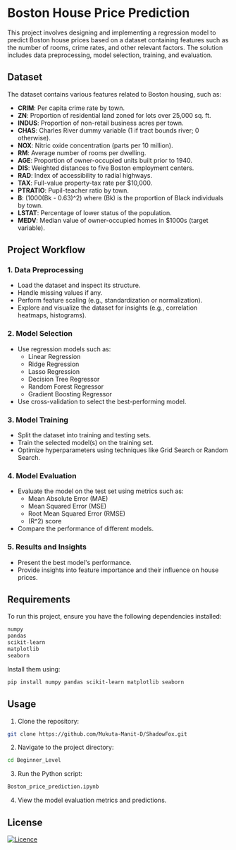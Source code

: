 # Boston House Price Prediction

This project involves designing and implementing a regression model to predict Boston house prices based on a dataset containing features such as the number of rooms, crime rates, and other relevant factors. The solution includes data preprocessing, model selection, training, and evaluation.

## Dataset

The dataset contains various features related to Boston housing, such as:
- **CRIM**: Per capita crime rate by town.
- **ZN**: Proportion of residential land zoned for lots over 25,000 sq. ft.
- **INDUS**: Proportion of non-retail business acres per town.
- **CHAS**: Charles River dummy variable (1 if tract bounds river; 0 otherwise).
- **NOX**: Nitric oxide concentration (parts per 10 million).
- **RM**: Average number of rooms per dwelling.
- **AGE**: Proportion of owner-occupied units built prior to 1940.
- **DIS**: Weighted distances to five Boston employment centers.
- **RAD**: Index of accessibility to radial highways.
- **TAX**: Full-value property-tax rate per $10,000.
- **PTRATIO**: Pupil-teacher ratio by town.
- **B**: \(1000(Bk - 0.63)^2\) where \(Bk\) is the proportion of Black individuals by town.
- **LSTAT**: Percentage of lower status of the population.
- **MEDV**: Median value of owner-occupied homes in $1000s (target variable).

## Project Workflow

### 1. Data Preprocessing
- Load the dataset and inspect its structure.
- Handle missing values if any.
- Perform feature scaling (e.g., standardization or normalization).
- Explore and visualize the dataset for insights (e.g., correlation heatmaps, histograms).

### 2. Model Selection
- Use regression models such as:
  - Linear Regression
  - Ridge Regression
  - Lasso Regression
  - Decision Tree Regressor
  - Random Forest Regressor
  - Gradient Boosting Regressor
- Use cross-validation to select the best-performing model.

### 3. Model Training
- Split the dataset into training and testing sets.
- Train the selected model(s) on the training set.
- Optimize hyperparameters using techniques like Grid Search or Random Search.

### 4. Model Evaluation
- Evaluate the model on the test set using metrics such as:
  - Mean Absolute Error (MAE)
  - Mean Squared Error (MSE)
  - Root Mean Squared Error (RMSE)
  - \(R^2\) score
- Compare the performance of different models.

### 5. Results and Insights
- Present the best model's performance.
- Provide insights into feature importance and their influence on house prices.

## Requirements

To run this project, ensure you have the following dependencies installed:

```bash
numpy
pandas
scikit-learn
matplotlib
seaborn
```

Install them using:

```bash
pip install numpy pandas scikit-learn matplotlib seaborn
```

## Usage

1. Clone the repository:

```bash
git clone https://github.com/Mukuta-Manit-D/ShadowFox.git
```

2. Navigate to the project directory:

```bash
cd Beginner_Level
```

3. Run the Python script:

```bash
Boston_price_prediction.ipynb
```

4. View the model evaluation metrics and predictions.

## License

[![Licence](https://img.shields.io/github/license/Ileriayo/markdown-badges?style=for-the-badge)](./LICENSE)
